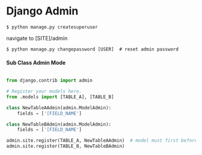 Django Admin
============

    $ python manage.py createsuperuser

navigate to [SITE]/admin

    $ python manage.py changepassword [USER]  # reset admin password

#### Sub Class Admin Mode

``` python

from django.contrib import admin

# Register your models here.
from .models import [TABLE_A], [TABLE_B]

class NewTableAAdmin(admin.ModelAdmin):
    fields = ['[FIELD_NAME']

class NewTableBAdmin(admin.ModelAdmin):
    fields = ['[FIELD_NAME']

admin.site.register(TABLE_A, NewTableAAdmin)  # model must first before admin model
admin.site.register(TABLE_B, NewTableBAdmin)

```